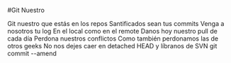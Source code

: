 #Git Nuestro

Git nuestro que estás en los repos
Santificados sean tus commits
Venga a nosotros tu log
En el local como en el remote
Danos hoy nuestro pull de cada día 
Perdona nuestros conflictos 
Como también perdonamos las de otros geeks
No nos dejes caer en detached HEAD
y líbranos de SVN
git commit --amend
